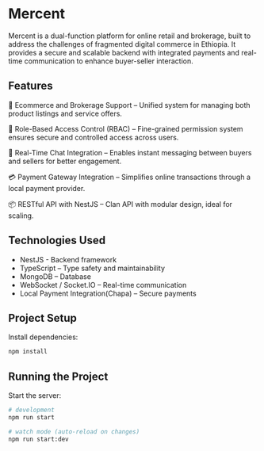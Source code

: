 # Mercent
Mercent is a dual-function platform for online retail and brokerage, built to address the challenges of fragmented digital commerce in Ethiopia. It provides a secure and scalable backend with integrated payments and real-time communication to enhance buyer-seller interaction.

## Features

 🛒 Ecommerce and Brokerage Support – Unified system for managing both product listings and service offers.
 
 🔐 Role-Based Access Control (RBAC) – Fine-grained permission system ensures secure and controlled access across users.
 
 💬 Real-Time Chat Integration – Enables instant messaging between buyers and sellers for better engagement.
 
 💳 Payment Gateway Integration – Simplifies online transactions through a local payment provider.
 
 📦 RESTful API with NestJS – Clan API with modular design, ideal for scaling.

## Technologies Used
- NestJS - Backend framework
- TypeScript – Type safety and maintainability
- MongoDB – Database
- WebSocket / Socket.IO – Real-time communication
- Local Payment Integration(Chapa) – Secure payments
  
## Project Setup

Install dependencies:

```bash
npm install
````

## Running the Project

Start the server:

```bash
# development
npm run start

# watch mode (auto-reload on changes)
npm run start:dev
```
